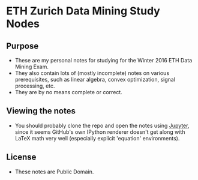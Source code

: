 ETH Zurich Data Mining Study Nodes
==================================

Purpose
-------
  * These are my personal notes for studying for the Winter 2016 ETH Data Mining
    Exam.
  * They also contain lots of (mostly incomplete) notes on various
    prerequisites, such as linear algebra, convex optimization, signal
    processing, etc.
  * They are by no means complete or correct.

Viewing the notes
-----------------
  * You should probably clone the repo and open the notes using
    [Jupyter](https://github.com/jupyter/notebook), since it seems GitHub's own
    IPython renderer doesn't get along with LaTeX math very well (especially
    explicit 'equation' environments).

License
-------
  * These notes are Public Domain.
